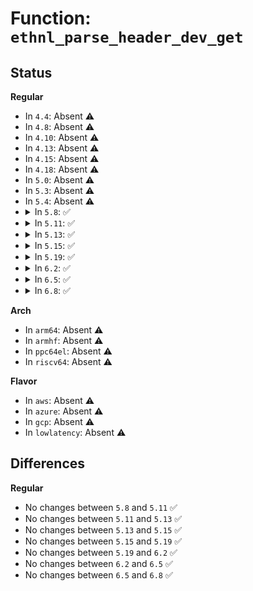 # Function: <code>ethnl_parse_header_dev_get</code>

## Status
<b>Regular</b>
<ul>
<li>
In <code>4.4</code>: Absent ⚠️
</li>
<li>
In <code>4.8</code>: Absent ⚠️
</li>
<li>
In <code>4.10</code>: Absent ⚠️
</li>
<li>
In <code>4.13</code>: Absent ⚠️
</li>
<li>
In <code>4.15</code>: Absent ⚠️
</li>
<li>
In <code>4.18</code>: Absent ⚠️
</li>
<li>
In <code>5.0</code>: Absent ⚠️
</li>
<li>
In <code>5.3</code>: Absent ⚠️
</li>
<li>
In <code>5.4</code>: Absent ⚠️
</li>
<li>
<details>
<summary>In <code>5.8</code>: ✅</summary>

```c
int ethnl_parse_header_dev_get(struct ethnl_req_info *req_info, const struct nlattr *header, struct net *net, struct netlink_ext_ack *extack, bool require_dev);
```

**Collision:** Unique Global

**Inline:** No

**Transformation:** False

**Instances:**

```
In net/ethtool/netlink.c (ffffffff81a85d90)
Location: net/ethtool/netlink.c:36
Inline: False
Direct callers:
  - net/ethtool/netlink.c:ethnl_default_parse
  - net/ethtool/linkinfo.c:ethnl_set_linkinfo
  - net/ethtool/linkmodes.c:ethnl_set_linkmodes
  - net/ethtool/debug.c:ethnl_set_debug
  - net/ethtool/wol.c:ethnl_set_wol
  - net/ethtool/features.c:ethnl_set_features
  - net/ethtool/privflags.c:ethnl_set_privflags
  - net/ethtool/rings.c:ethnl_set_rings
  - net/ethtool/channels.c:ethnl_set_channels
  - net/ethtool/coalesce.c:ethnl_set_coalesce
  - net/ethtool/pause.c:ethnl_set_pause
  - net/ethtool/eee.c:ethnl_set_eee
  - net/ethtool/cabletest.c:ethnl_act_cable_test_tdr
  - net/ethtool/cabletest.c:ethnl_act_cable_test
```
**Symbols:**

```
ffffffff81a85d90-ffffffff81a85ff3: ethnl_parse_header_dev_get (STB_GLOBAL)
```
</details>
</li>
<li>
<details>
<summary>In <code>5.11</code>: ✅</summary>

```c
int ethnl_parse_header_dev_get(struct ethnl_req_info *req_info, const struct nlattr *header, struct net *net, struct netlink_ext_ack *extack, bool require_dev);
```

**Collision:** Unique Global

**Inline:** No

**Transformation:** False

**Instances:**

```
In net/ethtool/netlink.c (ffffffff81a8f720)
Location: net/ethtool/netlink.c:48
Inline: False
Direct callers:
  - net/ethtool/netlink.c:ethnl_default_parse
  - net/ethtool/linkinfo.c:ethnl_set_linkinfo
  - net/ethtool/linkmodes.c:ethnl_set_linkmodes
  - net/ethtool/debug.c:ethnl_set_debug
  - net/ethtool/wol.c:ethnl_set_wol
  - net/ethtool/features.c:ethnl_set_features
  - net/ethtool/privflags.c:ethnl_set_privflags
  - net/ethtool/rings.c:ethnl_set_rings
  - net/ethtool/channels.c:ethnl_set_channels
  - net/ethtool/coalesce.c:ethnl_set_coalesce
  - net/ethtool/pause.c:ethnl_set_pause
  - net/ethtool/eee.c:ethnl_set_eee
  - net/ethtool/cabletest.c:ethnl_act_cable_test_tdr
  - net/ethtool/cabletest.c:ethnl_act_cable_test
  - net/ethtool/tunnels.c:ethnl_tunnel_info_start
  - net/ethtool/tunnels.c:ethnl_tunnel_info_doit
```
**Symbols:**

```
ffffffff81a8f720-ffffffff81a8f95e: ethnl_parse_header_dev_get (STB_GLOBAL)
```
</details>
</li>
<li>
<details>
<summary>In <code>5.13</code>: ✅</summary>

```c
int ethnl_parse_header_dev_get(struct ethnl_req_info *req_info, const struct nlattr *header, struct net *net, struct netlink_ext_ack *extack, bool require_dev);
```

**Collision:** Unique Global

**Inline:** No

**Transformation:** False

**Instances:**

```
In net/ethtool/netlink.c (ffffffff81a78e10)
Location: net/ethtool/netlink.c:48
Inline: False
Direct callers:
  - net/ethtool/netlink.c:ethnl_default_parse
  - net/ethtool/linkinfo.c:ethnl_set_linkinfo
  - net/ethtool/linkmodes.c:ethnl_set_linkmodes
  - net/ethtool/debug.c:ethnl_set_debug
  - net/ethtool/wol.c:ethnl_set_wol
  - net/ethtool/features.c:ethnl_set_features
  - net/ethtool/privflags.c:ethnl_set_privflags
  - net/ethtool/rings.c:ethnl_set_rings
  - net/ethtool/channels.c:ethnl_set_channels
  - net/ethtool/coalesce.c:ethnl_set_coalesce
  - net/ethtool/pause.c:ethnl_set_pause
  - net/ethtool/eee.c:ethnl_set_eee
  - net/ethtool/cabletest.c:ethnl_act_cable_test_tdr
  - net/ethtool/cabletest.c:ethnl_act_cable_test
  - net/ethtool/tunnels.c:ethnl_tunnel_info_start
  - net/ethtool/tunnels.c:ethnl_tunnel_info_doit
  - net/ethtool/fec.c:ethnl_set_fec
```
**Symbols:**

```
ffffffff81a78e10-ffffffff81a79092: ethnl_parse_header_dev_get (STB_GLOBAL)
```
</details>
</li>
<li>
<details>
<summary>In <code>5.15</code>: ✅</summary>

```c
int ethnl_parse_header_dev_get(struct ethnl_req_info *req_info, const struct nlattr *header, struct net *net, struct netlink_ext_ack *extack, bool require_dev);
```

**Collision:** Unique Global

**Inline:** No

**Transformation:** False

**Instances:**

```
In net/ethtool/netlink.c (ffffffff81b330e0)
Location: net/ethtool/netlink.c:88
Inline: False
Direct callers:
  - net/ethtool/netlink.c:ethnl_default_parse
  - net/ethtool/linkinfo.c:ethnl_set_linkinfo
  - net/ethtool/linkmodes.c:ethnl_set_linkmodes
  - net/ethtool/debug.c:ethnl_set_debug
  - net/ethtool/wol.c:ethnl_set_wol
  - net/ethtool/features.c:ethnl_set_features
  - net/ethtool/privflags.c:ethnl_set_privflags
  - net/ethtool/rings.c:ethnl_set_rings
  - net/ethtool/channels.c:ethnl_set_channels
  - net/ethtool/coalesce.c:ethnl_set_coalesce
  - net/ethtool/pause.c:ethnl_set_pause
  - net/ethtool/eee.c:ethnl_set_eee
  - net/ethtool/cabletest.c:ethnl_act_cable_test_tdr
  - net/ethtool/cabletest.c:ethnl_act_cable_test
  - net/ethtool/tunnels.c:ethnl_tunnel_info_start
  - net/ethtool/tunnels.c:ethnl_tunnel_info_doit
  - net/ethtool/fec.c:ethnl_set_fec
```
**Symbols:**

```
ffffffff81b330e0-ffffffff81b33335: ethnl_parse_header_dev_get (STB_GLOBAL)
```
</details>
</li>
<li>
<details>
<summary>In <code>5.19</code>: ✅</summary>

```c
int ethnl_parse_header_dev_get(struct ethnl_req_info *req_info, const struct nlattr *header, struct net *net, struct netlink_ext_ack *extack, bool require_dev);
```

**Collision:** Unique Global

**Inline:** No

**Transformation:** False

**Instances:**

```
In net/ethtool/netlink.c (ffffffff81cbe2b0)
Location: net/ethtool/netlink.c:88
Inline: False
Direct callers:
  - net/ethtool/netlink.c:ethnl_default_parse
  - net/ethtool/linkinfo.c:ethnl_set_linkinfo
  - net/ethtool/linkmodes.c:ethnl_set_linkmodes
  - net/ethtool/debug.c:ethnl_set_debug
  - net/ethtool/wol.c:ethnl_set_wol
  - net/ethtool/features.c:ethnl_set_features
  - net/ethtool/privflags.c:ethnl_set_privflags
  - net/ethtool/rings.c:ethnl_set_rings
  - net/ethtool/channels.c:ethnl_set_channels
  - net/ethtool/coalesce.c:ethnl_set_coalesce
  - net/ethtool/pause.c:ethnl_set_pause
  - net/ethtool/eee.c:ethnl_set_eee
  - net/ethtool/cabletest.c:ethnl_act_cable_test_tdr
  - net/ethtool/cabletest.c:ethnl_act_cable_test
  - net/ethtool/tunnels.c:ethnl_tunnel_info_start
  - net/ethtool/tunnels.c:ethnl_tunnel_info_doit
  - net/ethtool/fec.c:ethnl_set_fec
  - net/ethtool/module.c:ethnl_set_module
```
**Symbols:**

```
ffffffff81cbe2b0-ffffffff81cbe514: ethnl_parse_header_dev_get (STB_GLOBAL)
```
</details>
</li>
<li>
<details>
<summary>In <code>6.2</code>: ✅</summary>

```c
int ethnl_parse_header_dev_get(struct ethnl_req_info *req_info, const struct nlattr *header, struct net *net, struct netlink_ext_ack *extack, bool require_dev);
```

**Collision:** Unique Global

**Inline:** No

**Transformation:** False

**Instances:**

```
In net/ethtool/netlink.c (ffffffff81e7cd70)
Location: net/ethtool/netlink.c:88
Inline: False
Direct callers:
  - net/ethtool/netlink.c:ethnl_default_parse
  - net/ethtool/linkinfo.c:ethnl_set_linkinfo
  - net/ethtool/linkmodes.c:ethnl_set_linkmodes
  - net/ethtool/debug.c:ethnl_set_debug
  - net/ethtool/wol.c:ethnl_set_wol
  - net/ethtool/features.c:ethnl_set_features
  - net/ethtool/privflags.c:ethnl_set_privflags
  - net/ethtool/rings.c:ethnl_set_rings
  - net/ethtool/channels.c:ethnl_set_channels
  - net/ethtool/coalesce.c:ethnl_set_coalesce
  - net/ethtool/pause.c:ethnl_set_pause
  - net/ethtool/eee.c:ethnl_set_eee
  - net/ethtool/cabletest.c:ethnl_act_cable_test_tdr
  - net/ethtool/cabletest.c:ethnl_act_cable_test
  - net/ethtool/tunnels.c:ethnl_tunnel_info_start
  - net/ethtool/tunnels.c:ethnl_tunnel_info_doit
  - net/ethtool/fec.c:ethnl_set_fec
  - net/ethtool/module.c:ethnl_set_module
  - net/ethtool/pse-pd.c:ethnl_set_pse
```
**Symbols:**

```
ffffffff81e7cd70-ffffffff81e7cfd4: ethnl_parse_header_dev_get (STB_GLOBAL)
```
</details>
</li>
<li>
<details>
<summary>In <code>6.5</code>: ✅</summary>

```c
int ethnl_parse_header_dev_get(struct ethnl_req_info *req_info, const struct nlattr *header, struct net *net, struct netlink_ext_ack *extack, bool require_dev);
```

**Collision:** Unique Global

**Inline:** No

**Transformation:** False

**Instances:**

```
In net/ethtool/netlink.c (ffffffff81ed9130)
Location: net/ethtool/netlink.c:88
Inline: False
Direct callers:
  - net/ethtool/netlink.c:ethnl_default_set_doit
  - net/ethtool/netlink.c:ethnl_default_parse
  - net/ethtool/features.c:ethnl_set_features
  - net/ethtool/cabletest.c:ethnl_act_cable_test_tdr
  - net/ethtool/cabletest.c:ethnl_act_cable_test
  - net/ethtool/tunnels.c:ethnl_tunnel_info_start
  - net/ethtool/tunnels.c:ethnl_tunnel_info_doit
```
**Symbols:**

```
ffffffff81ed9130-ffffffff81ed93cc: ethnl_parse_header_dev_get (STB_GLOBAL)
```
</details>
</li>
<li>
<details>
<summary>In <code>6.8</code>: ✅</summary>

```c
int ethnl_parse_header_dev_get(struct ethnl_req_info *req_info, const struct nlattr *header, struct net *net, struct netlink_ext_ack *extack, bool require_dev);
```

**Collision:** Unique Global

**Inline:** No

**Transformation:** False

**Instances:**

```
In net/ethtool/netlink.c (ffffffff81f9cff0)
Location: net/ethtool/netlink.c:88
Inline: False
Direct callers:
  - net/ethtool/netlink.c:ethnl_default_set_doit
  - net/ethtool/netlink.c:ethnl_default_parse
  - net/ethtool/features.c:ethnl_set_features
  - net/ethtool/cabletest.c:ethnl_act_cable_test_tdr
  - net/ethtool/cabletest.c:ethnl_act_cable_test
  - net/ethtool/tunnels.c:ethnl_tunnel_info_start
  - net/ethtool/tunnels.c:ethnl_tunnel_info_doit
```
**Symbols:**

```
ffffffff81f9cff0-ffffffff81f9d293: ethnl_parse_header_dev_get (STB_GLOBAL)
```
</details>
</li>
</ul>
<b>Arch</b>
<ul>
<li>
In <code>arm64</code>: Absent ⚠️
</li>
<li>
In <code>armhf</code>: Absent ⚠️
</li>
<li>
In <code>ppc64el</code>: Absent ⚠️
</li>
<li>
In <code>riscv64</code>: Absent ⚠️
</li>
</ul>
<b>Flavor</b>
<ul>
<li>
In <code>aws</code>: Absent ⚠️
</li>
<li>
In <code>azure</code>: Absent ⚠️
</li>
<li>
In <code>gcp</code>: Absent ⚠️
</li>
<li>
In <code>lowlatency</code>: Absent ⚠️
</li>
</ul>

## Differences
<b>Regular</b>
<ul>
<li>
No changes between <code>5.8</code> and <code>5.11</code> ✅
</li>
<li>
No changes between <code>5.11</code> and <code>5.13</code> ✅
</li>
<li>
No changes between <code>5.13</code> and <code>5.15</code> ✅
</li>
<li>
No changes between <code>5.15</code> and <code>5.19</code> ✅
</li>
<li>
No changes between <code>5.19</code> and <code>6.2</code> ✅
</li>
<li>
No changes between <code>6.2</code> and <code>6.5</code> ✅
</li>
<li>
No changes between <code>6.5</code> and <code>6.8</code> ✅
</li>
</ul>
